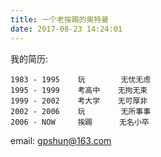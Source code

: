 ```yaml
---
title: 一个老挨踢的奥特曼
date: 2017-08-23 14:24:01
---
```


我的简历:

    1983 - 1995    玩        无忧无虑
    1995 - 1999    考高中    无拘无束
    1999 - 2002    考大学    无可厚非
    2002 - 2006    玩        无所事事
    2006 - NOW     挨踢      无名小卒


email: gpshun@163.com